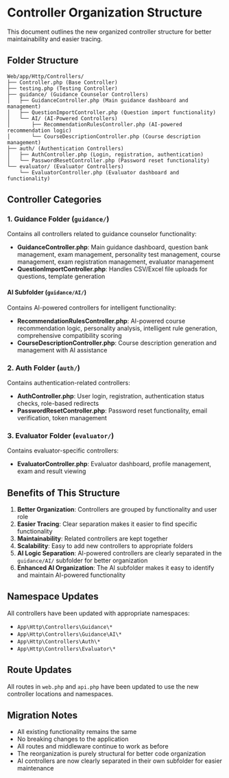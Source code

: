 # Controller Organization Structure

This document outlines the new organized controller structure for better maintainability and easier tracing.

## Folder Structure

```
Web/app/Http/Controllers/
├── Controller.php (Base Controller)
├── testing.php (Testing Controller)
├── guidance/ (Guidance Counselor Controllers)
│   ├── GuidanceController.php (Main guidance dashboard and management)
│   ├── QuestionImportController.php (Question import functionality)
│   └── AI/ (AI-Powered Controllers)
│       ├── RecommendationRulesController.php (AI-powered recommendation logic)
│       └── CourseDescriptionController.php (Course description management)
├── auth/ (Authentication Controllers)
│   ├── AuthController.php (Login, registration, authentication)
│   └── PasswordResetController.php (Password reset functionality)
└── evaluator/ (Evaluator Controllers)
    └── EvaluatorController.php (Evaluator dashboard and functionality)
```

## Controller Categories

### 1. Guidance Folder (`guidance/`)
Contains all controllers related to guidance counselor functionality:

- **GuidanceController.php**: Main guidance dashboard, question bank management, exam management, personality test management, course management, exam registration management, evaluator management
- **QuestionImportController.php**: Handles CSV/Excel file uploads for questions, template generation

#### AI Subfolder (`guidance/AI/`)
Contains AI-powered controllers for intelligent functionality:

- **RecommendationRulesController.php**: AI-powered course recommendation logic, personality analysis, intelligent rule generation, comprehensive compatibility scoring
- **CourseDescriptionController.php**: Course description generation and management with AI assistance

### 2. Auth Folder (`auth/`)
Contains authentication-related controllers:

- **AuthController.php**: User login, registration, authentication status checks, role-based redirects
- **PasswordResetController.php**: Password reset functionality, email verification, token management

### 3. Evaluator Folder (`evaluator/`)
Contains evaluator-specific controllers:

- **EvaluatorController.php**: Evaluator dashboard, profile management, exam and result viewing

## Benefits of This Structure

1. **Better Organization**: Controllers are grouped by functionality and user role
2. **Easier Tracing**: Clear separation makes it easier to find specific functionality
3. **Maintainability**: Related controllers are kept together
4. **Scalability**: Easy to add new controllers to appropriate folders
5. **AI Logic Separation**: AI-powered controllers are clearly separated in the `guidance/AI/` subfolder for better organization
6. **Enhanced AI Organization**: The AI subfolder makes it easy to identify and maintain AI-powered functionality

## Namespace Updates

All controllers have been updated with appropriate namespaces:
- `App\Http\Controllers\Guidance\*`
- `App\Http\Controllers\Guidance\AI\*`
- `App\Http\Controllers\Auth\*`
- `App\Http\Controllers\Evaluator\*`

## Route Updates

All routes in `web.php` and `api.php` have been updated to use the new controller locations and namespaces.

## Migration Notes

- All existing functionality remains the same
- No breaking changes to the application
- All routes and middleware continue to work as before
- The reorganization is purely structural for better code organization
- AI controllers are now clearly separated in their own subfolder for easier maintenance
